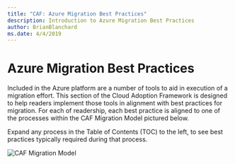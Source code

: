 ```yaml
---
title: "CAF: Azure Migration Best Practices"
description: Introduction to Azure Migration Best Practices
author: BrianBlanchard
ms.date: 4/4/2019
---
```


# Azure Migration Best Practices

Included in the Azure platform are a number of tools to aid in execution of a migration effort. This section of the Cloud Adoption Framework is designed to help readers implement those tools in alignment with best practices for migration. For each of readership, each best practice is aligned to one of the processes within the CAF Migration Model pictured below.

Expand any process in the Table of Contents (TOC) to the left, to see best practices typically required during that process.

![CAF Migration Model](../../_images/operational-transformation-migrate.png)